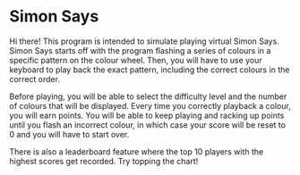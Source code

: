 # Simon Says
Hi there! This program is intended to simulate playing virtual Simon Says. Simon Says starts off with the program flashing a series of colours in a specific pattern on the colour wheel. Then, you will have to use your keyboard to play back the exact pattern, including the correct colours in the correct order.

Before playing, you will be able to select the difficulty level and the number of colours that will be displayed. Every time you correctly playback a colour, you will earn points. You will be able to keep playing and racking up points until you flash an incorrect colour, in which case your score will be reset to 0 and you will have to start over.

There is also a leaderboard feature where the top 10 players with the highest scores get recorded. Try topping the chart!
